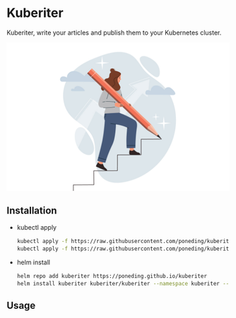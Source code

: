 # Kuberiter

Kuberiter, write your articles and publish them to your Kubernetes cluster.

![cover](./docs/images/writer.jpg)

## Installation

- kubectl apply

    ```bash
    kubectl apply -f https://raw.githubusercontent.com/poneding/kuberiter/master/deploy/crds.yaml
    kubectl apply -f https://raw.githubusercontent.com/poneding/kuberiter/master/deploy/manifests.yaml
    ```

- helm install

    ```bash
    helm repo add kuberiter https://poneding.github.io/kuberiter
    helm install kuberiter kuberiter/kuberiter --namespace kuberiter --create-namespace
    ```

## Usage
